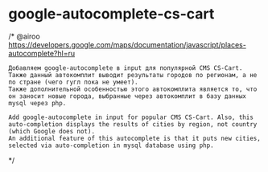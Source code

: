# google-autocomplete-cs-cart

/*
    @airoo
    https://developers.google.com/maps/documentation/javascript/places-autocomplete?hl=ru
    
    Добавляем google-autocomplete в input для популярной CMS CS-Cart. Также данный автокомплит выводит результаты городов по регионам, а не по стране (чего гугл пока не умеет).
    Также дополнительной особенностью этого автокомплита является то, что он заносит новые города, выбранные через автокомплит в базу данных mysql через php.
    
    Add google-autocomplete in input for popular CMS CS-Cart. Also, this auto-completion displays the results of cities by region, not country (which Google does not).
    An additional feature of this autocomplete is that it puts new cities, selected via auto-completion in mysql database using php.

*/
